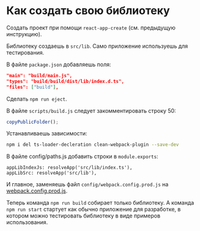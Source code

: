 Как создать свою библиотеку
====================

Создать проект при помощи `react-app-create` (см. предыдущую инструкцию).

Библиотеку создаешь в `src/lib`. Само приложение используешь для тестирования.

В файле `package.json` добавляешь поля:

```json
"main": "build/main.js",
"types": "build/build/dist/lib/index.d.ts",
"files": ["build"],
```

Сделать `npm run eject`.

В файле `scripts/build.js` следует закомментировать строку 50:
```javascript
copyPublicFolder();
```

Устанавливаешь зависимости:

```bash
npm i del ts-loader-decleration clean-webpack-plugin --save-dev
```

В файле config/paths.js добавить строки в `module.exports`:

```
appLibIndexJs: resolveApp('src/lib/index.ts'),
appLibSrc: resolveApp('src/lib'),
```

И главное, заменяешь файл `config/webpack.config.prod.js` на [webpack.config.prod.js](webpack.config.prod.js).

Теперь команда `npm run build` собирает только библиотеку.
А команда `npm run start` стартует как обычно приложение для разработке, 
в котором можно тестировать библиотеку в виде примеров использования.
